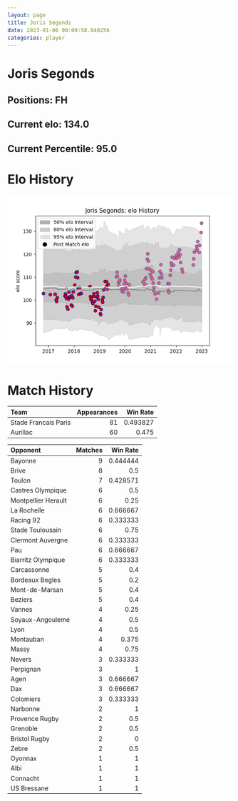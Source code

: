 ```yaml
---  
layout: page  
title: Joris Segonds  
date: 2023-01-06 00:09:58.840256  
categories: player  
---
```

# Joris Segonds

## Positions: FH

## Current elo: 134.0

## Current Percentile: 95.0

# Elo History


![elo history](history_JorisSegonds.png)
# Match History


| Team                 |   Appearances |   Win Rate |
|:---------------------|--------------:|-----------:|
| Stade Francais Paris |            81 |   0.493827 |
| Aurillac             |            60 |   0.475    |

| Opponent            |   Matches |   Win Rate |
|:--------------------|----------:|-----------:|
| Bayonne             |         9 |   0.444444 |
| Brive               |         8 |   0.5      |
| Toulon              |         7 |   0.428571 |
| Castres Olympique   |         6 |   0.5      |
| Montpellier Herault |         6 |   0.25     |
| La Rochelle         |         6 |   0.666667 |
| Racing 92           |         6 |   0.333333 |
| Stade Toulousain    |         6 |   0.75     |
| Clermont Auvergne   |         6 |   0.333333 |
| Pau                 |         6 |   0.666667 |
| Biarritz Olympique  |         6 |   0.333333 |
| Carcassonne         |         5 |   0.4      |
| Bordeaux Begles     |         5 |   0.2      |
| Mont-de-Marsan      |         5 |   0.4      |
| Beziers             |         5 |   0.4      |
| Vannes              |         4 |   0.25     |
| Soyaux-Angouleme    |         4 |   0.5      |
| Lyon                |         4 |   0.5      |
| Montauban           |         4 |   0.375    |
| Massy               |         4 |   0.75     |
| Nevers              |         3 |   0.333333 |
| Perpignan           |         3 |   1        |
| Agen                |         3 |   0.666667 |
| Dax                 |         3 |   0.666667 |
| Colomiers           |         3 |   0.333333 |
| Narbonne            |         2 |   1        |
| Provence Rugby      |         2 |   0.5      |
| Grenoble            |         2 |   0.5      |
| Bristol Rugby       |         2 |   0        |
| Zebre               |         2 |   0.5      |
| Oyonnax             |         1 |   1        |
| Albi                |         1 |   1        |
| Connacht            |         1 |   1        |
| US Bressane         |         1 |   1        |